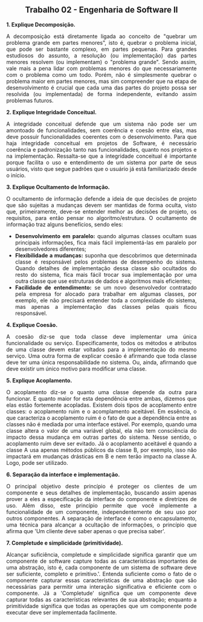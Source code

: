 ## <center>Trabalho 02 - Engenharia de Software II
<div align="justify">

**1. Explique Decomposição.**

A decomposição está diretamente ligada ao conceito de "quebrar um problema grande em partes menores", isto é, quebrar o problema inicial, que pode ser bastante complexo, em partes pequenas. Para grandes estudiosos do assunto, a resolução (ou implementação) das partes menores resolvem (ou implementam) o "problema grande". Sendo assim, vale mais a pena lidar com problemas menores do que necessariamente com o problema como um todo. Porém, não é simplesmente quebrar o problema maior em partes menores, mas sim compreender que na etapa de desenvolvimento é crucial que cada uma das partes do projeto possa ser resolvida (ou implementada) de forma independente, evitando assim problemas futuros.

**2. Explique Integridade Conceitual.**

A integridade conceitual defende que um sistema não pode ser um amontoado de funcionalidades, sem coerência e coesão entre elas, mas deve possuir funcionalidades coerentes com o desenvolvimento. Para que haja integridade conceitual em projetos de Software, é necessário coerência e padronização tanto nas funcionalidades, quanto nos projetos e na implementação. Ressalta-se que a integridade conceitual é importante porque facilita o uso e entendimento de um sistema por parte de seus usuários, visto que segue padrões que o usuário já está familiarizado desde o início.

**3. Explique Ocultamento de Informação.**

O ocultamento de informação defende a ideia de que decisões de projeto que são sujeitas a mudanças devem ser mantidas de forma oculta, visto que, primeiramente, deve-se entender melhor as decisões de projeto, os requisitos, para então pensar no algoritmo/estrutura. 
O ocultamento de informação traz alguns benefícios, sendo eles:
* **Desenvolvimento em paralelo:** quando algumas classes ocultam suas principais informações, fica mais fácil implementá-las em paralelo por desenvolvedores diferentes;
* **Flexibilidade a mudanças:** suponha que descobrimos que determinada classe é responsável pelos problemas de desempenho do sistema. Quando detalhes de implementação dessa classe são ocultados do resto do sistema, fica mais fácil trocar sua implementação por uma outra classe que use estruturas de dados e algoritmos mais eficientes;
* **Facilidade de entendimento:** se um novo desenvolvedor contratado pela empresa for alocado para trabalhar em algumas classes, por exemplo, ele não precisará entender toda a complexidade do sistema, mas apenas a implementação das classes pelas quais ficou responsável.

**4. Explique Coesão.**

A coesão diz-se que toda classe deve implementar uma única funcionalidade ou serviço. Especificamente, todos os métodos e atributos de uma classe devem estar voltados para a implementação do mesmo serviço. Uma outra forma de explicar coesão é afirmando que toda classe deve ter uma única responsabilidade no sistema. Ou, ainda, afirmando que deve existir um único motivo para modificar uma classe.

**5. Explique Acoplamento.**

O acoplamento diz-se o quanto uma classe depende da outra para funcionar. E quanto maior for esta dependência entre ambas, dizemos que elas estão fortemente acopladas. 
Existem dois tipos de acoplamento entre classes: o acoplamento ruim e o acomplamento aceitável. Em essência, o que caracteriza o acoplamento ruim é o fato de que a dependência entre as classes não é mediada por uma interface estável. Por exemplo, quando uma classe altera o valor de uma variável global, ela não tem consciência do impacto dessa mudança em outras partes do sistema. Nesse sentido, o acoplamento ruim deve ser evitado. Já o acoplamento aceitável é quando a classe A usa apenas métodos públicos da classe B, por exemplo, isso não impactará em mudanças drásticas em B e nem terão impacto na classe A. Logo, pode ser utilizado.

**6. Separação da interface e implementação.**

O principal objetivo deste princípio é proteger os clientes de um componente e seus detalhes de implementação, buscando assim apenas prover a eles a especificação da interface do componente e diretrizes de uso. Além disso, este princípio permite que você implemente a funcionalidade de um componente, independentemente de seu uso por outros componentes. A separação de interface é como o encapsulamento, uma técnica para alcançar a ocultação de informações, o princípio que afirma que 'Um cliente deve saber apenas o que precisa saber'.

**7. Completude e simplicidade (primitividade).**

Alcançar suficiência, completude e simplicidade significa garantir que um componente de software capture todas as características importantes de uma abstração, isto é, cada componente de um sistema de software deve ser suficiente, completo e primitivo.'. Entenda suficiente como o fato de o componente capturar essas características de uma abstração que são necessárias para permitir uma interação significativa e eficiente com o componente. Já a 'Completude' significa que um componente deve capturar todas as características relevantes de sua abstração; enquanto a primitividade significa que todas as operações que um componente pode executar deve ser implementada facilmente.























 

